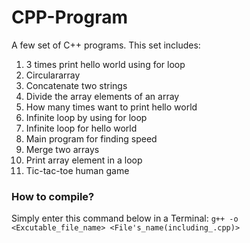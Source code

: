 # CPP-Program
A few set of C++ programs. This set includes:
 1. 3 times print hello world using for loop
 2. Circulararray
 3. Concatenate two strings
 4. Divide the array elements of an array
 5. How many times want to print hello world
 6. Infinite loop by using for loop
 7. Infinite loop for hello world
 8. Main program for finding speed
 9. Merge two arrays
 10. Print array element in a loop
 11. Tic-tac-toe human game
### How to compile?
Simply enter this command below in a Terminal:
`g++ -o <Excutable_file_name> <File's_name(including_.cpp)>`

